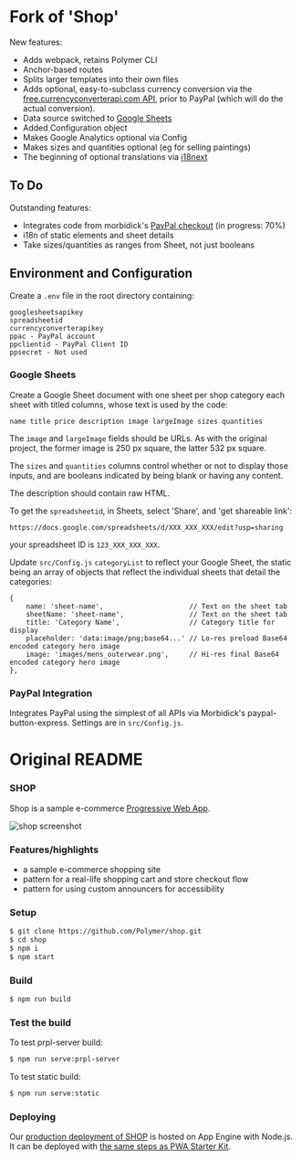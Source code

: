 # Fork of 'Shop'

New features:

* Adds webpack, retains Polymer CLI
* Anchor-based routes
* Splits larger templates into their own files
* Adds optional, easy-to-subclass currency conversion via the [free.currencyconverterapi.com API](https://free.currencyconverterapi.com/), prior to PayPal (which  will do the actual conversion).
* Data source switched to [Google Sheets](https://developers.google.com/sheets/api)
* Added Configuration object
* Makes Google Analytics optional via Config
* Makes sizes and quantities optional (eg for selling paintings)
* The beginning of optional translations via [i18next](https://www.i18next.com/)

## To Do

Outstanding features:

* Integrates code from morbidick's [PayPal checkout](https://github.com/morbidick/paypal-express-checkout/blob/master/paypal.html) (in progress: 70%)
* i18n of static elements and sheet details
* Take sizes/quantities as ranges from Sheet, not just booleans

## Environment and Configuration

Create a `.env` file in the root directory containing:

    googlesheetsapikey
    spreadsheetid
    currencyconverterapikey
    ppac - PayPal account
    ppclientid - PayPal Client ID
    ppsecret - Not used

### Google Sheets

Create a Google Sheet document with one sheet per shop category each sheet with titled columns, whose text is used by the code:

    name title price description image largeImage sizes quantities

The `image` and `largeImage` fields should be URLs. As with the original project, the former image is 250 px square, the latter 532 px square.

The `sizes` and `quantities` columns control whether or not to display those inputs, and are booleans indicated by being blank or having any content.

The description should contain raw HTML.

To get the `spreadsheetid`, in Sheets, select 'Share', and 'get shareable link':

    https://docs.google.com/spreadsheets/d/XXX_XXX_XXX/edit?usp=sharing

your spreadsheet ID is `123_XXX_XXX_XXX`.

Update `src/Config.js` `categoryList` to reflect your Google Sheet, the static being
an array of objects that reflect the individual sheets that detail the categories:

    {
        name: 'sheet-name',                     // Text on the sheet tab
        sheetName: 'sheet-name',                // Text on the sheet tab
        title: 'Category Name',                 // Category title for display
        placeholder: 'data:image/png;base64...' // Lo-res preload Base64 encoded category hero image
        image: 'images/mens_outerwear.png',     // Hi-res final Base64 encoded category hero image
    },

### PayPal Integration

Integrates PayPal using the simplest of all APIs via Morbidick's paypal-button-express.
Settings are in `src/Config.js`.









# Original README

### SHOP

Shop is a sample e-commerce [Progressive Web App](https://developers.google.com/web/progressive-web-apps/).

![shop screenshot](https://user-images.githubusercontent.com/116360/39545341-c50a9184-4e05-11e8-88e0-0e1f3fa4834b.png)

### Features/highlights

- a sample e-commerce shopping site
- pattern for a real-life shopping cart and store checkout flow
- pattern for using custom announcers for accessibility

### Setup
```bash
$ git clone https://github.com/Polymer/shop.git
$ cd shop
$ npm i
$ npm start
```

### Build
```bash
$ npm run build
```

### Test the build
To test prpl-server build:
```bash
$ npm run serve:prpl-server
```
To test static build:
```bash
$ npm run serve:static
```

### Deploying

Our [production deployment of SHOP](https://shop.polymer-project.org/) is hosted on App Engine with Node.js. It can be deployed with [the same steps as PWA Starter Kit](https://polymer.github.io/pwa-starter-kit/building-and-deploying/#deploying-prpl-server).


